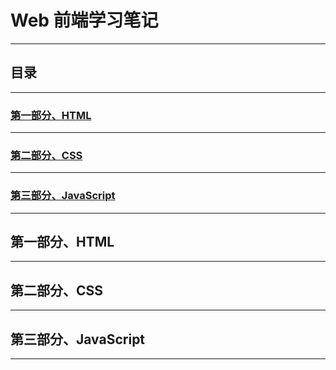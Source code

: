 # Web 前端学习笔记

---

## 目录

---

### [第一部分、HTML](#%E7%AC%AC%E4%B8%80%E9%83%A8%E5%88%86%E3%80%81html)

---

### [第二部分、CSS](#%E7%AC%AC%E4%BA%8C%E9%83%A8%E5%88%86%E3%80%81css)

---

### [第三部分、JavaScript](#%E7%AC%AC%E4%B8%89%E9%83%A8%E5%88%86%E3%80%81javascript)

---

## 第一部分、HTML

---

## 第二部分、CSS

---

## 第三部分、JavaScript

---
